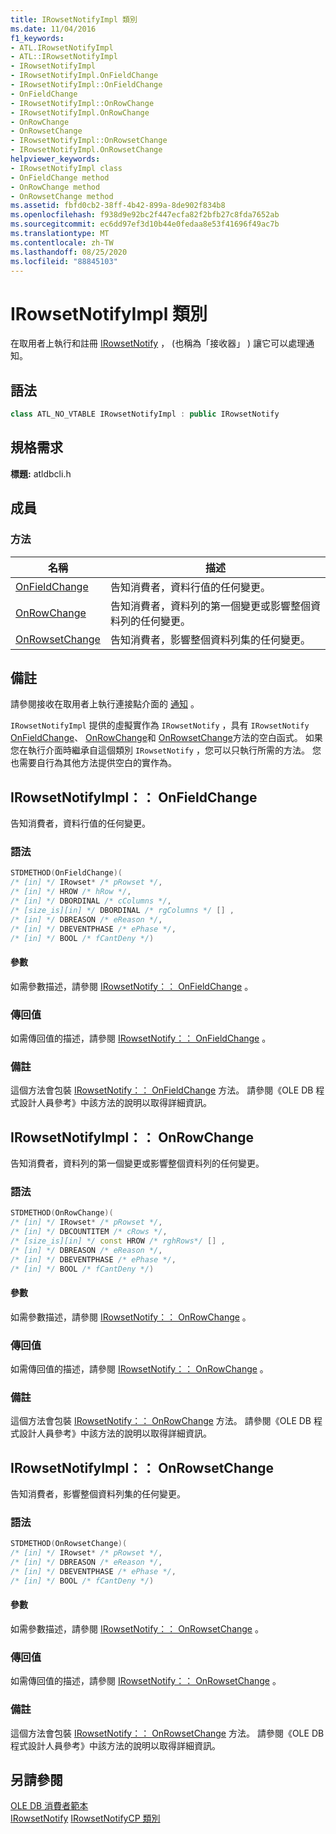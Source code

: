 ```yaml
---
title: IRowsetNotifyImpl 類別
ms.date: 11/04/2016
f1_keywords:
- ATL.IRowsetNotifyImpl
- ATL::IRowsetNotifyImpl
- IRowsetNotifyImpl
- IRowsetNotifyImpl.OnFieldChange
- IRowsetNotifyImpl::OnFieldChange
- OnFieldChange
- IRowsetNotifyImpl::OnRowChange
- IRowsetNotifyImpl.OnRowChange
- OnRowChange
- OnRowsetChange
- IRowsetNotifyImpl::OnRowsetChange
- IRowsetNotifyImpl.OnRowsetChange
helpviewer_keywords:
- IRowsetNotifyImpl class
- OnFieldChange method
- OnRowChange method
- OnRowsetChange method
ms.assetid: fbfd0cb2-38ff-4b42-899a-8de902f834b8
ms.openlocfilehash: f938d9e92bc2f447ecfa82f2bfb27c8fda7652ab
ms.sourcegitcommit: ec6dd97ef3d10b44e0fedaa8e53f41696f49ac7b
ms.translationtype: MT
ms.contentlocale: zh-TW
ms.lasthandoff: 08/25/2020
ms.locfileid: "88845103"
---
```

# <a name="irowsetnotifyimpl-class"></a>IRowsetNotifyImpl 類別

在取用者上執行和註冊 [IRowsetNotify](/previous-versions/windows/desktop/ms712959(v=vs.85)) ， (也稱為「接收器」 ) 讓它可以處理通知。

## <a name="syntax"></a>語法

```cpp
class ATL_NO_VTABLE IRowsetNotifyImpl : public IRowsetNotify
```

## <a name="requirements"></a>規格需求

**標題:** atldbcli.h

## <a name="members"></a>成員

### <a name="methods"></a>方法

| 名稱 | 描述 |
|-|-|
|[OnFieldChange](#onfieldchange)|告知消費者，資料行值的任何變更。|
|[OnRowChange](#onrowchange)|告知消費者，資料列的第一個變更或影響整個資料列的任何變更。|
|[OnRowsetChange](#onrowsetchange)|告知消費者，影響整個資料列集的任何變更。|

## <a name="remarks"></a>備註

請參閱接收在取用者上執行連接點介面的 [通知](../../data/oledb/receiving-notifications.md) 。

`IRowsetNotifyImpl` 提供的虛擬實作為 `IRowsetNotify` ，具有 `IRowsetNotify` [OnFieldChange](/previous-versions/windows/desktop/ms715961(v=vs.85))、 [OnRowChange](/previous-versions/windows/desktop/ms722694(v=vs.85))和 [OnRowsetChange](/previous-versions/windows/desktop/ms722669(v=vs.85))方法的空白函式。 如果您在執行介面時繼承自這個類別 `IRowsetNotify` ，您可以只執行所需的方法。 您也需要自行為其他方法提供空白的實作為。

## <a name="irowsetnotifyimplonfieldchange"></a><a name="onfieldchange"></a> IRowsetNotifyImpl：： OnFieldChange

告知消費者，資料行值的任何變更。

### <a name="syntax"></a>語法

```cpp
STDMETHOD(OnFieldChange)(
/* [in] */ IRowset* /* pRowset */,
/* [in] */ HROW /* hRow */,
/* [in] */ DBORDINAL /* cColumns */,
/* [size_is][in] */ DBORDINAL /* rgColumns */ [] ,
/* [in] */ DBREASON /* eReason */,
/* [in] */ DBEVENTPHASE /* ePhase */,
/* [in] */ BOOL /* fCantDeny */)
```

#### <a name="parameters"></a>參數

如需參數描述，請參閱 [IRowsetNotify：： OnFieldChange](/previous-versions/windows/desktop/ms715961(v=vs.85)) 。

### <a name="return-value"></a>傳回值

如需傳回值的描述，請參閱 [IRowsetNotify：： OnFieldChange](/previous-versions/windows/desktop/ms715961(v=vs.85)) 。

### <a name="remarks"></a>備註

這個方法會包裝 [IRowsetNotify：： OnFieldChange](/previous-versions/windows/desktop/ms715961(v=vs.85)) 方法。 請參閱《OLE DB 程式設計人員參考》中該方法的說明以取得詳細資訊。

## <a name="irowsetnotifyimplonrowchange"></a><a name="onrowchange"></a> IRowsetNotifyImpl：： OnRowChange

告知消費者，資料列的第一個變更或影響整個資料列的任何變更。

### <a name="syntax"></a>語法

```cpp
STDMETHOD(OnRowChange)(
/* [in] */ IRowset* /* pRowset */,
/* [in] */ DBCOUNTITEM /* cRows */,
/* [size_is][in] */ const HROW /* rghRows*/ [] ,
/* [in] */ DBREASON /* eReason */,
/* [in] */ DBEVENTPHASE /* ePhase */,
/* [in] */ BOOL /* fCantDeny */)
```

#### <a name="parameters"></a>參數

如需參數描述，請參閱 [IRowsetNotify：： OnRowChange](/previous-versions/windows/desktop/ms722694(v=vs.85)) 。

### <a name="return-value"></a>傳回值

如需傳回值的描述，請參閱 [IRowsetNotify：： OnRowChange](/previous-versions/windows/desktop/ms722694(v=vs.85)) 。

### <a name="remarks"></a>備註

這個方法會包裝 [IRowsetNotify：： OnRowChange](/previous-versions/windows/desktop/ms722694(v=vs.85)) 方法。 請參閱《OLE DB 程式設計人員參考》中該方法的說明以取得詳細資訊。

## <a name="irowsetnotifyimplonrowsetchange"></a><a name="onrowsetchange"></a> IRowsetNotifyImpl：： OnRowsetChange

告知消費者，影響整個資料列集的任何變更。

### <a name="syntax"></a>語法

```cpp
STDMETHOD(OnRowsetChange)(
/* [in] */ IRowset* /* pRowset */,
/* [in] */ DBREASON /* eReason */,
/* [in] */ DBEVENTPHASE /* ePhase */,
/* [in] */ BOOL /* fCantDeny */)
```

#### <a name="parameters"></a>參數

如需參數描述，請參閱 [IRowsetNotify：： OnRowsetChange](/previous-versions/windows/desktop/ms722669(v=vs.85)) 。

### <a name="return-value"></a>傳回值

如需傳回值的描述，請參閱 [IRowsetNotify：： OnRowsetChange](/previous-versions/windows/desktop/ms722669(v=vs.85)) 。

### <a name="remarks"></a>備註

這個方法會包裝 [IRowsetNotify：： OnRowsetChange](/previous-versions/windows/desktop/ms722669(v=vs.85)) 方法。 請參閱《OLE DB 程式設計人員參考》中該方法的說明以取得詳細資訊。

## <a name="see-also"></a>另請參閱

[OLE DB 消費者範本](../../data/oledb/ole-db-consumer-templates-cpp.md)<br/>
[IRowsetNotify](/previous-versions/windows/desktop/ms712959(v=vs.85)) 
[IRowsetNotifyCP 類別](../../data/oledb/irowsetnotifycp-class.md)
